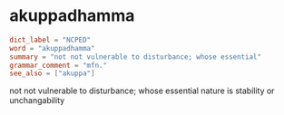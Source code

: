 # akuppadhamma

``` toml
dict_label = "NCPED"
word = "akuppadhamma"
summary = "not not vulnerable to disturbance; whose essential"
grammar_comment = "mfn."
see_also = ["akuppa"]
```

not not vulnerable to disturbance; whose essential nature is stability or unchangability

